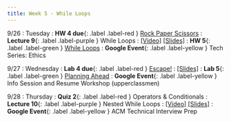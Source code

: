 ```yaml
---
title: Week 5 - While Loops
---
```


9/26 
: Tuesday
: **HW 4 due**{: .label .label-red } [Rock Paper Scissors](https://edstem.org/us/courses/41440/lessons/75395/slides/410937)
: **Lecture 9**{: .label .label-purple } While Loops
  : [\[Video\]](https://edstem.org/us/courses/41440/lessons/75847/slides/416569) [\[Slides\]](https://edstem.org/us/courses/41440/lessons/75847/slides/416568)
: **HW 5**{: .label .label-green } [While Loops](https://edstem.org/us/courses/41440/lessons/75847/slides/415229)
: **Google Event**{: .label .label-yellow } Tech Series: Ethics

9/27
: Wednesday
: **Lab 4 due**{: .label .label-red } [Escape!](https://edstem.org/us/courses/41440/lessons/75848/slides/411041)
  : [\[Slides\]](https://edstem.org/us/courses/41440/lessons/70330/slides/376323)
: **Lab 5**{: .label .label-green } [Planning Ahead](https://edstem.org/us/courses/41440/lessons/76912/slides/414188)
: **Google Event**{: .label .label-yellow } Info Session and Resume Workshop (upperclassmen)

9/28
: Thursday
: **Quiz 2**{: .label .label-red } Operators & Conditionals
: **Lecture 10**{: .label .label-purple } Nested While Loops
  : [\[Video\]](https://edstem.org/us/courses/41440/lessons/75847/slides/419906) [\[Slides\]](https://edstem.org/us/courses/41440/lessons/75847/slides/419905)
: **Google Event**{: .label .label-yellow } ACM Technical Interview Prep